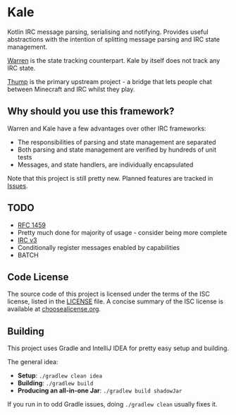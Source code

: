 # Kale
Kotlin IRC message parsing, serialising and notifying. Provides useful abstractions with the intention of splitting message parsing and IRC state management.

[Warren](https://github.com/CarrotCodes/Warren) is the state tracking counterpart. Kale by itself does not track any IRC state.

[Thump](https://github.com/CarrotCodes/Thump) is the primary upstream project - a bridge that lets people chat between Minecraft and IRC whilst they play.

## Why should you use this framework?

Warren and Kale have a few advantages over other IRC frameworks:

* The responsibilities of parsing and state management are separated
* Both parsing and state management are verified by hundreds of unit tests
* Messages, and state handlers, are individually encapsulated

Note that this project is still pretty new. Planned features are tracked in [Issues](https://github.com/CarrotCodes/Kale/issues).

## TODO
* [RFC 1459](https://tools.ietf.org/html/rfc1459)
 * Pretty much done for majority of usage - consider being more complete
* [IRC v3](http://ircv3.net/irc/)
 * Conditionally register messages enabled by capabilities
 * BATCH

## Code License
The source code of this project is licensed under the terms of the ISC license, listed in the [LICENSE](LICENSE.md) file. A concise summary of the ISC license is available at [choosealicense.org](http://choosealicense.com/licenses/isc/).

## Building
This project uses Gradle and IntelliJ IDEA for pretty easy setup and building.

The general idea:
* **Setup**: `./gradlew clean idea`
* **Building**: `./gradlew build`
* **Producing an all-in-one Jar**: `./gradlew build shadowJar`

If you run in to odd Gradle issues, doing `./gradlew clean` usually fixes it.
